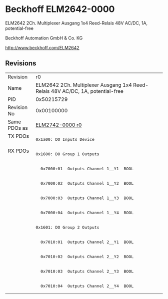 # Beckhoff ELM2642-0000

ELM2642 2Ch. Multiplexer Ausgang 1x4 Reed-Relais 48V AC/DC, 1A, potential-free

Beckhoff Automation GmbH & Co. KG

http://www.beckhoff.com/ELM2642

## Revisions
<table>
<tr >
<td>Revision</td>
<td><div class="foo">r0</div></td>
</tr>
<tr >
<td>Name</td>
<td><div class="foo">ELM2642 2Ch. Multiplexer Ausgang 1x4 Reed-Relais 48V AC/DC, 1A, potential-free</div></td>
</tr>
<tr >
<td>PID</td>
<td><div class="foo">0x50215729</div></td>
</tr>
<tr >
<td>Revision No</td>
<td>0x00100000</td>
</tr>
<tr >
<td>Same PDOs as</td>
<td><a href="ELM2742-0000">ELM2742-0000 r0</a></td>
</tr>
<tr class="txpdo pdosection">
<td rowspan=1 valign=top>TX PDOs</td>
<td><pre>0x1a00: DO Inputs Device</pre></td>
<td></td>
</tr>
<tr class="rxpdo pdosection">
<td rowspan=10 valign=top>RX PDOs</td>
<td><pre>0x1600: DO Group 1 Outputs</pre></td>
<td></td>
</tr>
<tr class="rxpdo">
<td><pre>  0x7000:01  Outputs Channel 1__Y1  BOOL</pre></td>
</tr>
<tr class="rxpdo">
<td><pre>  0x7000:02  Outputs Channel 1__Y2  BOOL</pre></td>
</tr>
<tr class="rxpdo">
<td><pre>  0x7000:03  Outputs Channel 1__Y3  BOOL</pre></td>
</tr>
<tr class="rxpdo">
<td><pre>  0x7000:04  Outputs Channel 1__Y4  BOOL</pre></td>
</tr>
<tr class="rxpdo pdosection">
<td><pre>0x1601: DO Group 2 Outputs</pre></td>
</tr>
<tr class="rxpdo">
<td><pre>  0x7010:01  Outputs Channel 2__Y1  BOOL</pre></td>
</tr>
<tr class="rxpdo">
<td><pre>  0x7010:02  Outputs Channel 2__Y2  BOOL</pre></td>
</tr>
<tr class="rxpdo">
<td><pre>  0x7010:03  Outputs Channel 2__Y3  BOOL</pre></td>
</tr>
<tr class="rxpdo">
<td><pre>  0x7010:04  Outputs Channel 2__Y4  BOOL</pre></td>
</tr>
</table>
